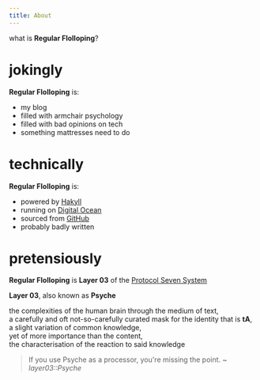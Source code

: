 ```yaml
---
title: About
---
```


what is **Regular Flolloping**?  

# jokingly
**Regular Flolloping** is:

* my blog
* filled with armchair psychology
* filled with bad opinions on tech
* something mattresses need to do

# technically
**Regular Flolloping** is:

* powered by [Hakyll](https://jaspervdj.be/hakyll/)
* running on [Digital Ocean](https://www.digitalocean.com/)
* sourced from [GitHub](https://github.com)
* probably badly written

# pretensiously
**Regular Flolloping** is **Layer 03** of the [Protocol Seven System](https://p7.co.nz)

**Layer 03**, also known as **Psyche**

the complexities of the human brain through the medium of text,  
a carefully and oft not-so-carefully curated mask for the identity that is **tA**,  
a slight variation of common knowledge,  
yet of more importance than the content,  
the characterisation of the reaction to said knowledge

> If you use Psyche as a processor, you're missing the point. ~ *layer03::Psyche*
